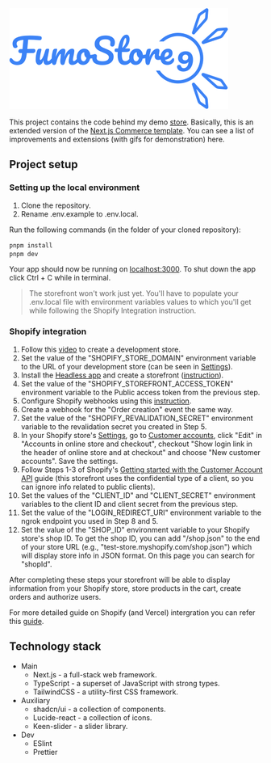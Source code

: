 ![Fumo Store №9 site logo](logo.svg)

This project contains the code behind my demo [store](https://fumo-store-9.vercel.app/). Basically, this is an extended version of the [Next.js Commerce template](https://github.com/vercel/commerce). You can see a list of improvements and extensions (with gifs for demonstration) here.

## Project setup

### Setting up the local environment

1. Clone the repository.
2. Rename .env.example to .env.local.

Run the following commands (in the folder of your cloned repository):

```bash
pnpm install
pnpm dev
```

Your app should now be running on [localhost:3000](http://localhost:3000/). To shut down the app click Ctrl + C while in terminal.

> The storefront won't work just yet. You'll have to populate your .env.local file with environment variables values to which you'll get while following the Shopify Integration instruction.

### Shopify integration

1. Follow this [video](https://youtu.be/CcLopj8zVJc) to create a development store.
2. Set the value of the "SHOPIFY_STORE_DOMAIN" environment variable to the URL of your development store (can be seen in [Settings](https://admin.shopify.com/store/store-for-instruction/settings)).
3. Install the [Headless app](https://apps.shopify.com/headless) and create a storefront ([instruction](https://vercel.com/docs/integrations/shopify#install-the-shopify-headless-app)).
4. Set the value of the "SHOPIFY_STOREFRONT_ACCESS_TOKEN" environment variable to the Public access token from the previous step.
5. Configure Shopify webhooks using this [instruction](https://vercel.com/docs/integrations/shopify#configure-shopify-webhooks).
6. Create a webhook for the "Order creation" event the same way.
7. Set the value of the "SHOPIFY_REVALIDATION_SECRET" environment variable to the revalidation secret you created in Step 5.
8. In your Shopify store's [Settings](https://admin.shopify.com/store/store-for-instruction/settings), go to [Customer accounts](https://admin.shopify.com/store/store-for-instruction/settings/customer_accounts), click "Edit" in "Accounts in online store and checkout", checkout "Show login link in the header of online store and at checkout" and choose "New customer accounts". Save the settings.
9. Follow Steps 1-3 of Shopify's [Getting started with the Customer Account API](https://shopify.dev/docs/custom-storefronts/building-with-the-customer-account-api/getting-started) guide (this storefront uses the confidential type of a client, so you can ignore info related to public clients).
10. Set the values of the "CLIENT_ID" and "CLIENT_SECRET" environment variables to the client ID and client secret from the previous step.
11. Set the value of the "LOGIN_REDIRECT_URI" environment variable to the ngrok endpoint you used in Step 8 and 5.
12. Set the value of the "SHOP_ID" environment variable to your Shopify store's shop ID.
    To get the shop ID, you can add "/shop.json" to the end of your store URL (e.g., "test-store.myshopify.com/shop.json") which will display store info in JSON format. On this page you can search for "shopId".

After completing these steps your storefront will be able to display information from your Shopify store, store products in the cart, create orders and authorize users.

For more detailed guide on Shopify (and Vercel) intergration you can refer this [guide](https://vercel.com/docs/integrations/shopify).

## Technology stack

- Main
  - Next.js - a full-stack web framework.
  - TypeScript - a superset of JavaScript with strong types.
  - TailwindCSS - a utility-first CSS framework.
- Auxiliary
  - shadcn/ui - a collection of components.
  - Lucide-react - a collection of icons.
  - Keen-slider - a slider library.
- Dev
  - ESlint
  - Prettier
